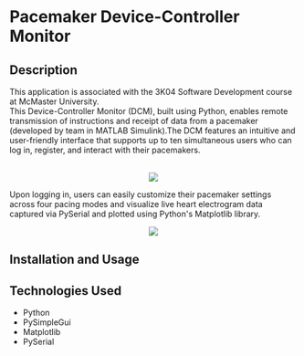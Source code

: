 <h1> Pacemaker Device-Controller Monitor </h1>

<h2> Description </h2>
This application is associated with the 3K04 Software Development course at McMaster University.
<br/>
This Device-Controller Monitor (DCM), built using Python, enables remote transmission of instructions and receipt of data from a pacemaker (developed by team in MATLAB Simulink).The DCM features an intuitive and user-friendly interface that supports up to ten simultaneous users who can log in, register, and interact with their pacemakers. 
<br/>
<br/>
<p align="center">
  <img src="https://user-images.githubusercontent.com/108163033/224840056-168aa7c9-f693-4fa4-83a5-26486ce863a0.png"/>
</p>

Upon logging in, users can easily customize their pacemaker settings across four pacing modes and visualize live heart electrogram data captured via PySerial and plotted using Python's Matplotlib library.

<p align="center">
  <img src="https://user-images.githubusercontent.com/108163033/224839931-ad75c1d4-d394-4cfa-b2f9-98dd50f53098.png"/>
</p>

<h2> Installation and Usage </h2>


<h2> Technologies Used </h2>
<ul>
    <li>Python </li>
    <li>PySimpleGui</li>
    <li>Matplotlib</li>
    <li>PySerial</li>
</ul>











